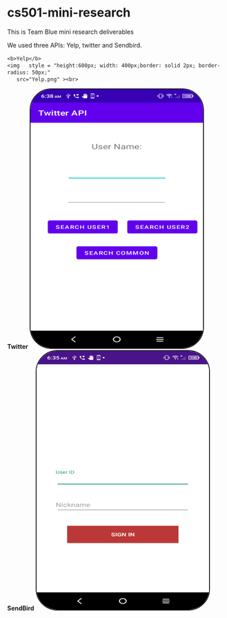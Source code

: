# cs501-mini-research
<h>This is Team Blue mini research deliverables
  <p> We used three APIs: Yelp, twitter and Sendbird.
       
    <b>Yelp</b>
    <img   style = "height:600px; width: 400px;border: solid 2px; border-radius: 50px;" 
       src="Yelp.png" ><br>
<b>Twitter</b>
<img   style = "height:600px; width: 400px;border: solid 2px; border-radius: 50px;" 
       src="twitter.png" ><br>
<b>SendBird</b>
<img   style = "height:600px; width: 400px;border: solid 2px; border-radius: 50px;" 
       src="Sendbird.png" ><br>

    
